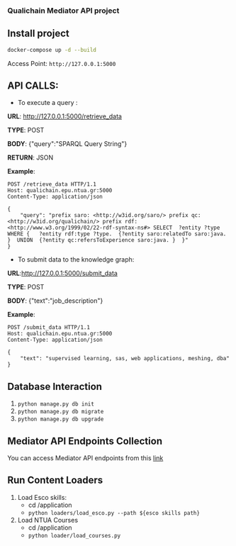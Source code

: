### Qualichain Mediator API project

## Install project

```bash
docker-compose up -d --build
```

Access Point: `http://127.0.0.1:5000`

## API CALLS:
*  To execute a query : 
    
**URL**: http://127.0.0.1:5000/retrieve_data

**TYPE**: POST

**BODY**: {"query":"SPARQL Query String"}
 
**RETURN**: JSON

**Example**:

```http request
POST /retrieve_data HTTP/1.1
Host: qualichain.epu.ntua.gr:5000
Content-Type: application/json

{
    "query": "prefix saro: <http://w3id.org/saro/> prefix qc: <http://w3id.org/qualichain/> prefix rdf: <http://www.w3.org/1999/02/22-rdf-syntax-ns#> SELECT  ?entity ?type   WHERE {   ?entity rdf:type ?type.  {?entity saro:relatedTo saro:java. }  UNION  {?entity qc:refersToExperience saro:java. }  }"
}
```

*  To submit data to the knowledge graph:

**URL**:http://127.0.0.1:5000/submit_data

**TYPE**: POST

**BODY**: {"text":"job_description"}

**Example**:

```http request
POST /submit_data HTTP/1.1
Host: qualichain.epu.ntua.gr:5000
Content-Type: application/json

{
	"text": "supervised learning, sas, web applications, meshing, dba"
}

```


## Database Interaction

1. `python manage.py db init`
2. `python manage.py db migrate`
3. `python manage.py db upgrade`

## Mediator API Endpoints Collection

You can access Mediator API endpoints from this [link](https://www.getpostman.com/collections/b1bf94313a901d799181)

## Run Content Loaders
1. Load Esco skills:
    + cd /application
    + `python loaders/load_esco.py --path ${esco skills path}`
2. Load NTUA Courses
    + cd /application
    + `python loader/load_courses.py`
